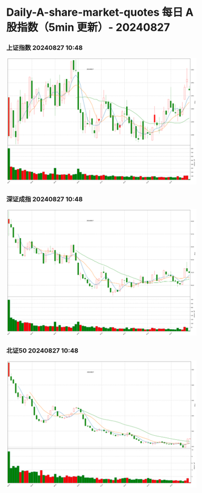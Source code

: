 
# Daily-A-share-market-quotes 每日 A 股指数（5min 更新）- 20240827

### 上证指数 20240827 10:48
![](./fig/2024/8/20240827-sh000001.png)

### 深证成指 20240827 10:48
![](./fig/2024/8/20240827-sz399001.png)

### 北证50 20240827 10:48
![](./fig/2024/8/20240827-bj899050.png)
